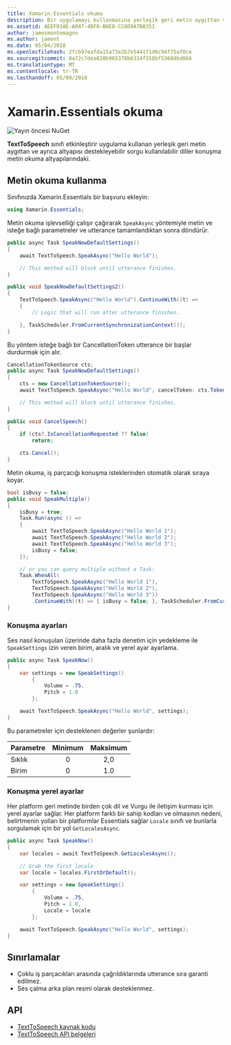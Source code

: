 ```yaml
---
title: Xamarin.Essentials okuma
description: Bir uygulamayı kullanmasına yerleşik geri metin aygıttan ve ayrıca altyapısı destekleyebilir sorgu kullanılabilir diller konuşma metin okuma altyapılarındaki TextToSpeech sınıfı sağlar.
ms.assetid: AEEF03AE-A047-4DF0-B0E8-CC8D9A7B8351
author: jamesmontemagno
ms.author: jamont
ms.date: 05/04/2018
ms.openlocfilehash: 2fcb97eafda15a73e2b7e5441f1d6c94f75af0ce
ms.sourcegitcommit: 0a72c7dea020b965378b6314f558bf5360dbd066
ms.translationtype: MT
ms.contentlocale: tr-TR
ms.lasthandoff: 05/09/2018
---
```

# <a name="xamarinessentials-text-to-speech"></a>Xamarin.Essentials okuma

![Yayın öncesi NuGet](~/media/shared/pre-release.png)

**TextToSpeech** sınıfı etkinleştirir uygulama kullanan yerleşik geri metin aygıttan ve ayrıca altyapısı destekleyebilir sorgu kullanılabilir diller konuşma metin okuma altyapılarındaki.

## <a name="using-text-to-speech"></a>Metin okuma kullanma

Sınıfınızda Xamarin.Essentials bir başvuru ekleyin:

```csharp
using Xamarin.Essentials;
```

Metin okuma işlevselliği çalışır çağırarak `SpeakAsync` yöntemiyle metin ve isteğe bağlı parametreler ve utterance tamamlandıktan sonra döndürür. 

```csharp
public async Task SpeakNowDefaultSettings()
{
    await TextToSpeech.SpeakAsync("Hello World");

    // This method will block until utterance finishes.
}

public void SpeakNowDefaultSettings2()
{
    TextToSpeech.SpeakAsync("Hello World").ContinueWith((t) => 
    {
        // Logic that will run after utterance finishes.

    }, TaskScheduler.FromCurrentSynchronizationContext());
}
```

Bu yöntem isteğe bağlı bir CancellationToken utterance bir başlar durdurmak için alır. 
```csharp
CancellationTokenSource cts;
public async Task SpeakNowDefaultSettings()
{
    cts = new CancellationTokenSource();
    await TextToSpeech.SpeakAsync("Hello World", cancelToken: cts.Token);

    // This method will block until utterance finishes.
}

public void CancelSpeech()
{
    if (cts?.IsCancellationRequested ?? false)
        return;

    cts.Cancel();
}
```

Metin okuma, iş parçacığı konuşma isteklerinden otomatik olarak sıraya koyar. 

```csharp
bool isBusy = false;
public void SpeakMultiple()
{
    isBusy = true;
    Task.Run(async () =>
    {
        await TextToSpeech.SpeakAsync("Hello World 1");
        await TextToSpeech.SpeakAsync("Hello World 2");
        await TextToSpeech.SpeakAsync("Hello World 3");
        isBusy = false;
    });

    // or you can query multiple without a Task:
    Task.WhenAll(
        TextToSpeech.SpeakAsync("Hello World 1"),
        TextToSpeech.SpeakAsync("Hello World 2"),
        TextToSpeech.SpeakAsync("Hello World 3"))
        .ContinueWith((t) => { isBusy = false; }, TaskScheduler.FromCurrentSynchronizationContext());
}
```

### <a name="speech-settings"></a>Konuşma ayarları

Ses nasıl konuşulan üzerinde daha fazla denetim için yedekleme ile `SpeakSettings` izin veren birim, aralık ve yerel ayar ayarlama.

```csharp
public async Task SpeakNow()
{
    var settings = new SpeakSettings()
        {
            Volume = .75,
            Pitch = 1.0
        };

    await TextToSpeech.SpeakAsync("Hello World", settings);
}
```

Bu parametreler için desteklenen değerler şunlardır:

| Parametre | Minimum | Maksimum |
| --- | :---: | :---: |
| Sıklık | 0 | 2,0 |
| Birim | 0 | 1.0 |

### <a name="speech-locales"></a>Konuşma yerel ayarlar

Her platform geri metinde birden çok dil ve Vurgu ile iletişim kurması için yerel ayarlar sağlar. Her platform farklı bir sahip kodları ve olmasının nedeni, belirtmenin yolları bir platformlar Essentials sağlar `Locale` sınıfı ve bunlarla sorgulamak için bir yol `GetLocalesAsync`.

```csharp
public async Task SpeakNow()
{
    var locales = await TextToSpeech.GetLocalesAsync();

    // Grab the first locale
    var locale = locales.FirstOrDefault();

    var settings = new SpeakSettings()
        {
            Volume = .75,
            Pitch = 1.0,
            Locale = locale
        };

    await TextToSpeech.SpeakAsync("Hello World", settings);
}
```

## <a name="limitations"></a>Sınırlamalar

- Çoklu iş parçacıkları arasında çağrıldıklarında utterance sıra garanti edilmez.
- Ses çalma arka plan resmi olarak desteklenmez.

## <a name="api"></a>API

- [TextToSpeech kaynak kodu](https://github.com/xamarin/Essentials/tree/master/Essentials/TextToSpeech)
- [TextToSpeech API belgeleri](xref:Xamarin.Essentials.TextToSpeech)
